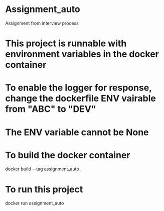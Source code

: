 # Assignment_auto
Assignment from interview process


# This project is runnable with environment variables in the docker container
# To enable the logger for response, change the dockerfile ENV vairable from "ABC" to "DEV"
# The ENV variable cannot be None

# To build the docker container
docker build --tag assignment_auto .

# To run this project
docker run assignment_auto


